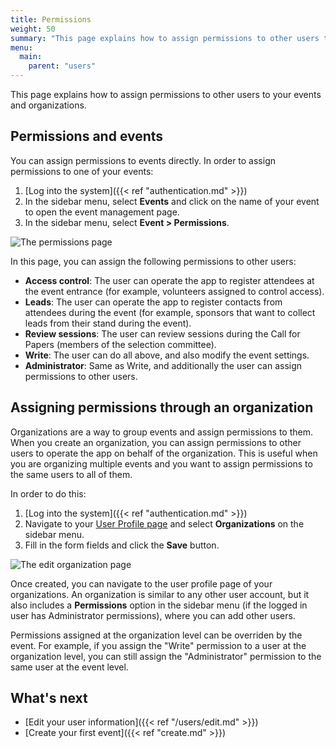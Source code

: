 ```yaml
---
title: Permissions
weight: 50
summary: "This page explains how to assign permissions to other users to your events and organizations."
menu:
  main:
    parent: "users"
---
```


This page explains how to assign permissions to other users to your events and organizations.

## Permissions and events

You can assign permissions to events directly. In order to assign permissions to one of your events:

1. [Log into the system]({{< ref "authentication.md" >}})
1. In the sidebar menu, select **Events** and click on the name of your event to open the event management page.
1. In the sidebar menu, select **Event > Permissions**.

![The permissions page](/img/screenshots/users/permissions-edit.avif)

In this page, you can assign the following permissions to other users:

- **Access control**: The user can operate the app to register attendees at the event entrance (for example, volunteers assigned to control access).
- **Leads**: The user can operate the app to register contacts from attendees during the event (for example, sponsors that want to collect leads from their stand during the event).
- **Review sessions**: The user can review sessions during the Call for Papers (members of the selection committee).
- **Write**: The user can do all above, and also modify the event settings.
- **Administrator**: Same as Write, and additionally the user can assign permissions to other users.

## Assigning permissions through an organization

Organizations are a way to group events and assign permissions to them. When you create an organization, you can assign permissions to other users to operate the app on behalf of the organization. This is useful when you are organizing multiple events and you want to assign permissions to the same users to all of them.

In order to do this:

1. [Log into the system]({{< ref "authentication.md" >}})
1. Navigate to your [User Profile page](https://www.koliseo.com/me) and select **Organizations** on the sidebar menu.
1. Fill in the form fields and click the **Save** button.

![The edit organization page](/img/screenshots/users/org-create.avif)

Once created, you can navigate to the user profile page of your organizations. An organization is similar to any other user account, but it also includes a **Permissions** option in the sidebar menu (if the logged in user has Administrator permissions), where you can add other users.

Permissions assigned at the organization level can be overriden by the event. For example, if you assign the "Write" permission to a user at the organization level, you can still assign the "Administrator" permission to the same user at the event level.

## What's next

- [Edit your user information]({{< ref "/users/edit.md" >}})
- [Create your first event]({{< ref "create.md" >}})
